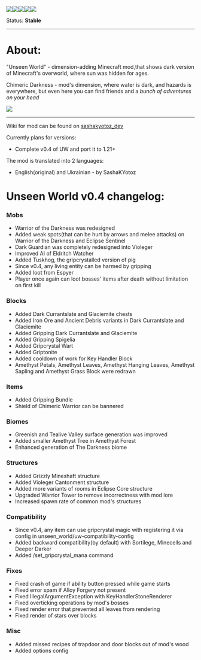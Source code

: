 [![](https://cf.way2muchnoise.eu/title/550263.svg)![](http://cf.way2muchnoise.eu/versions/550263.svg)![](https://cf.way2muchnoise.eu/full_550263_downloads.svg)](https://www.curseforge.com/minecraft/mc-mods/unseen-world)[![](https://img.shields.io/badge/All--Rights--Reserved-blue)](https://github.com/SashaKYotoz/Unseen_World/blob/master/LICENSE)[![](https://img.shields.io/discord/1155188824360624148?color=Green&label=Discord&logo=Discord&style=flat-square)](https://discord.gg/vjyzphNywy)

Status: **Stable**

<hr>

# About:

"Unseen World" - dimension-adding Minecraft mod,that shows dark version of Minecraft's
overworld, where sun was hidden for ages.

Chimeric Darkness - mod's dimension, where water is dark, and hazards is everywhere, but even here you can find friends
and a _bunch of adventures on your head_

![](https://media.forgecdn.net/attachments/description/550263/description_19f8be2b-93bb-4109-9c68-b35e9152eac8.png)

<hr>

Wiki for mod can be found on [sashakyotoz_dev](https://sashakyotoz.github.io/sashakyotoz_dev/)

Currently plans for versions:

- Complete v0.4 of UW and port it to 1.21+

The mod is translated into 2 languages:

- English(original) and Ukrainian - by SashaKYotoz


# Unseen World v0.4 changelog:

### Mobs
- Warrior of the Darkness was redesigned
- Added weak spots(that can be hurt by arrows and melee attacks) on Warrior of the Darkness and Eclipse Sentinel
- Dark Guardian was completely redesigned into Violeger
- Improved AI of Eldritch Watcher
- Added Tuskhog, the gripcrystalled version of pig
- Since v0.4, any living entity can be harmed by gripping
- Added loot from Espyer
- Player once again can loot bosses' items after death without limitation on first kill

### Blocks
- Added Dark Currantslate and Glaciemite chests
- Added Iron Ore and Ancient Debris variants in Dark Currantslate and Glaciemite
- Added Gripping Dark Currantslate and Glaciemite
- Added Gripping Spigelia
- Added Gripcrystal Wart
- Added Griptonite 
- Added cooldown of work for Key Handler Block
- Amethyst Petals, Amethyst Leaves, Amethyst Hanging Leaves, Amethyst Sapling and Amethyst Grass Block were redrawn

### Items
- Added Gripping Bundle
- Shield of Chimeric Warrior can be bannered

### Biomes
- Greenish and Tealive Valley surface generation was improved
- Added smaller Amethyst Tree in Amethyst Forest
- Enhanced generation of The Darkness biome

### Structures
- Added Grizzly Mineshaft structure
- Added Violeger Cantonment structure
- Added more variants of rooms in Eclipse Core structure
- Upgraded Warrior Tower to remove incorrectness with mod lore
- Increased spawn rate of common mod's structures

### Compatibility
- Since v0.4, any item can use gripcrystal magic with registering it via config in unseen_world/uw-compatibility-config
- Added backward compatibility(by default) with Sortilege, Minecells and Deeper Darker
- Added /set_gripcrystal_mana command

### Fixes
- Fixed crash of game if ability button pressed while game starts
- Fixed error spam if Alloy Forgery not present
- Fixed IllegalArgumentException with KeyHandlerStoneRenderer
- Fixed overticking operations by mod's bosses
- Fixed render error that prevented all leaves from rendering
- Fixed render of stars over blocks

### Misc
- Added missed recipes of trapdoor and door blocks out of mod's wood
- Added options config